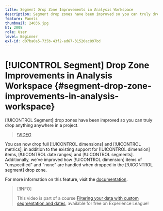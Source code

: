 ```yaml
---
title: Segment Drop Zone Improvements in Analysis Workspace
description: Segment drop zones have been improved so you can truly drop anything anywhere in a project.
feature: Panels
thumbnail: 24036.jpg
kt: 2008
role: User
level: Beginner
exl-id: d07ba0a5-735b-43f2-ad67-31520ac897bd
---
```

# [!UICONTROL Segment] Drop Zone Improvements in Analysis Workspace {#segment-drop-zone-improvements-in-analysis-workspace}

[!UICONTROL Segment] drop zones have been improved so you can truly drop anything anywhere in a project.

>[!VIDEO](https://video.tv.adobe.com/v/24036/?quality=12)

You can now drop full [!UICONTROL dimensions] and [!UICONTROL metrics], in addition to the existing support for [!UICONTROL dimension] items, [!UICONTROL date ranges] and [!UICONTROL segments]. Additionally, we've improved how [!UICONTROL dimension] items of "unspecified" and "none" are handled when dropped in the [!UICONTROL segment] drop zone.

For more information on this feature, visit the [documentation](https://experienceleague.adobe.com/docs/analytics/analyze/analysis-workspace/components/t-freeform-project-segment.html?lang=en).

>[!INFO]
>
> This video is part of a course [Filtering your data with custom segmentation and dates](https://experienceleague.adobe.com/?recommended=Analytics-U-1-2021.1.filterdata), available for free on Experience League!
